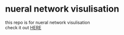 # nueral network visulisation
this repo is for nueral network visulisation <br />
check it out [HERE](https://ayushmantripathy.github.io/nueral_network_visulisation/)
